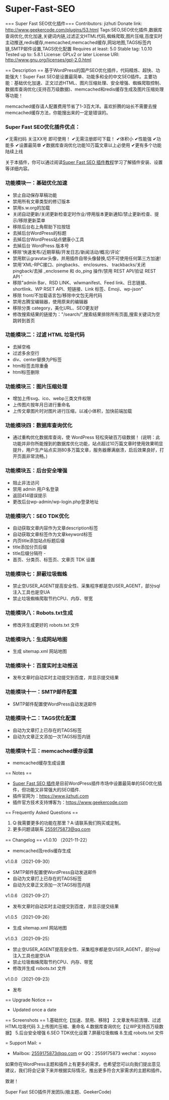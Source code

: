# Super-Fast-SEO
=== Super Fast SEO优化插件===
Contributors: jizhuti
Donate link: http://www.geekercode.com/plugins/53.html
Tags:SEO,SEO优化插件,数据库查询优化,优化加速,关键词内链,过滤正文HTML代码,蜘蛛爬取,图片压缩,百度实时主动推送,redis缓存,memcached,memcached缓存,网站地图,TAGS标签内链,SMTP邮件设置,TAGS优化配置
Requires at least: 5.0
Stable tag: 1.0.10
Tested up to: 5.8.1
License: GPLv2 or later
License URI: http://www.gnu.org/licenses/gpl-2.0.html

== Description ==
基于WordPress的国产SEO优化插件，代码精炼、超快、功能强大！Super Fast SEO是设置最简单、功能多和全的中文SEO插件。主要功能：基础优化加速、正文过滤HTML、图片压缩处理、安全增强、蜘蛛爬取控制、数据库查询优化(支持百万级数据)、memcached和redis缓存生成及图片压缩处理等功能！

memcached缓存请人配置费用节省了1-3百大洋。喜欢折腾的站长不需要去搜memcached缓存方法，你能搜出来的一定是错误的。

### Super Fast SEO优化插件优点：

✔无需扫码 关注XX号 即可使用！
✔无需注册即可下载！
✔体积小
✔性能强
✔功能多
✔设置最简单
✔数据库查询优化功能10万篇文章以上必使用
✔更有多个功能陆续上线

关于本插件，你可以通过阅读<a href="http://www.geekercode.com/plugins/53.html" target="_black" rel="friend" title="插件教程">Super Fast SEO 插件教程</a>学习了解插件安装、设置等详细内容。

### 功能模块一：基础优化加速

* 禁止自动保存草稿功能
* 禁用所有文章类型的修订版本
* 禁用s.w.org的加载
* 关闭自动更新/关闭更新检查定时作业/停用版本更新通知/禁止更新检查、提示/移除更新菜单
* 移除后台右上角帮助下拉按钮
* 去掉后台WordPress的标题
* 去掉后台WordPress站点健康小工具
* 去掉后台 WordPress 版本号
* 移除'快速发布/近期草稿/开发日志/新闻活动/概况/评论'
* 禁用默认gravatar头像，并用插件自带头像替换,切不可使用任何第三方加速!
* 禁用'XML-RPC接口、pingbacks、 enclosures、 trackbacks/关闭 pingback/去掉 _encloseme 和 do_ping 操作/禁用 REST API/验证 REST API '
* 移除"admin Bar、RSD LINK、wlwmanifest、Feed link、日志链接、shortlink、WP RSET API、短链接、Link 标签、Emoji、wp-json"
* 移除 front/不加载语言包/移除中文包无用代码
* 禁用古腾宝编辑器，使用原来的编辑器
* 移除分类 category，美化URL、SEO更友好
* 修改搜索结果的链接为："/search/",搜索结果排除所有页面,搜索关键词为空 跳转到首页

### 功能模块二：过滤 HTML 垃圾代码

* 去掉空格
* 过滤多余空行
* div、center替换为P标签
* html标签去除重叠
* html标签删除

### 功能模块三：图片压缩处理

* 增加上传svg、ico、webp三类文件权限
* 上传图片按年月日进行重命名
* 上传文章图片时对图片进行压缩，以减小体积，加快前端加载

### 功能模块四：数据库查询优化

* 通过重构优化数据库查询，使 WordPress 轻松突破百万级数据！
(说明：此功能并非你所能搜到的数据库优化功能，站点超过10万篇文章时使用效果明显提升，用户生产站点实测80多万篇文章，服务器爆满崩溃，启后效果良好，打开页面非常流畅。)

### 功能模块五：后台安全增强

* 阻止非法访问
* 禁用 admin 用户名登录
* 返回414错误提示
* 更改后台wp-admin/wp-login.php登录地址

### 功能模块六：SEO TDK优化

* 自动获取文章内容作为文章description标签
* 自动获取文章标签作为文章keyword标签
* 内页title添加站点标题后缀
* title添加分页后缀
* title后缀分隔符 -
* 首页、分类页、标签页、文章页 TDK 设置

### 功能模块七：屏蔽垃圾蜘蛛

* 禁止空USER_AGENT提高安全性、采集程序都是空USER_AGENT，部分sql注入工具也是空UA
* 禁止垃圾蜘蛛爬取节约CPU、内存、带宽

### 功能模块八：Robots.txt生成

* 修改并生成更好的 robots.txt 文件

### 功能模块九：生成网站地图

* 生成 sitemap.xml 网站地图

### 功能模块十：百度实时主动推送

* 发布文章时自动实时主动提交到百度，并显示提交结果

### 功能模块十一：SMTP邮件配置

* SMTP邮件配置使WordPress自动发送邮件

### 功能模块十二：TAGS优化配置

* 自动为文章打上已存在的TAGS标签
* 自动为文章正文添加一次TAGS标签内链

### 功能模块十三：memcached缓存设置

* memcached缓存生成设置



== Notes ==
* <a href="http://www.geekercode.com/plugins/53.html" rel="friend" target="_black" title="SEO优化插件">Super Fast SEO 插件</a>是目前WordPress插件市场中设置最简单的SEO优化插件，但功能又非常强大的SEO插件.
* 插件官网为：<a href="https://www.jizhuti.com" target="_black" rel="friend" title="SEO优化插件官网">https://www.jizhuti.com</a>
* 插件官方技术支持博客为：<a href="https://www.geekercode.com" target="_black" rel="friend" title="SEO优化插件官方技术博客">https://www.geekercode.com</a>

== Frequently Asked Questions ==
1. Q:我需要更多的功能在那里？A:请联系我们购买或定制。
2. 更多问题请联系 2559175873@qq.com

== Changelog ==
v1.0.10 （2021-11-22）
* memcached及redis缓存生成

v1.0.8 （2021-09-30）
* SMTP邮件配置使WordPress自动发送邮件
* 自动为文章打上已存在的TAGS标签
* 自动为文章正文添加一次TAGS标签内链

v1.0.6 （2021-09-27）
* 发布文章时自动实时主动提交到百度，并显示提交结果

v1.0.5 （2021-09-26）
* 生成 sitemap.xml 网站地图

v1.0.3 （2021-09-25）
* 禁止空USER_AGENT提高安全性、采集程序都是空USER_AGENT，部分sql注入工具也是空UA
* 禁止垃圾蜘蛛爬取节约CPU、内存、带宽
* 修改并生成 robots.txt 文件

v1.0.0 （2021-09-23）
* 发布

== Upgrade Notice ==
* Updated once a date

== Screenshots ==
1.基础优化【加速、禁用、移除】
2.文章发布前清理、过滤HTML垃圾代码
3.上传图片压缩、重命名
4.数据库查询优化【让WP支持百万级数据】
5.后台安全增强
6.SEO TDK优化设置
7.屏蔽垃圾蜘蛛
8.生成 robots.txt 文件

= Support Mail: =
* Mailbox: 2559175873@qq.com or QQ：2559175873   wechat：xoyoso

如果你在WordPress主题和插件上有更多的需求，也希望您可以向我们提出意见建议，我们将会记录下来并根据实际情况，推出更多符合大家需求的主题和插件。

致谢！

Super Fast SEO插件开发团队(极主题、GeekerCode)


